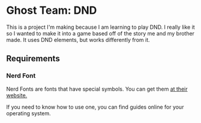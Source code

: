 # Ghost Team: DND

This is a project I'm making because I am learning to play DND.
I really like it so I wanted to make it into a game
based off of the story me and my brother made.
It uses DND elements, but works differently from it.

## Requirements

### Nerd Font

Nerd Fonts are fonts that have special symbols. You can get them [at their website.](https://www.nerdfonts.com)

If you need to know how to use one, you can find guides online for your
operating system.
